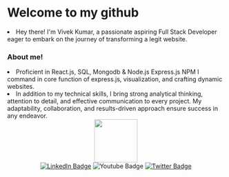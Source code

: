 <!DOCTYPE html>
<html>
  <head>
     
  </head>
  <body>
<h1>Welcome to my github</h1>
     <li style="list-style-type:"georgian">Hey there! I'm Vivek Kumar, a passionate aspiring Full Stack Developer eager to embark on the journey of transforming a legit website.</li>
    <h3>About me!</h3>
    <li>Proficient in React.js, SQL, Mongodb & Node.js Express.js NPM I command in core function of express.js, visualization, and crafting dynamic websites.</li>

  <li>
    In addition to my technical skills, I bring strong analytical thinking, attention to detail, and effective communication to every project. My adaptability, collaboration, and results-driven approach ensure success in any endeavor.
</li>
    
<div id="header" align="center">
  <img src="https://media.giphy.com/media/M9gbBd9nbDrOTu1Mqx/giphy.gif" width="100"/>
  <div id="badges">
  <a href="https://www.linkedin.com/in/vivek-kumar-640540257?utm_source=share&utm_campaign=share_via&utm_content=profile&utm_medium=android_app" target="_blank"><img src="https://img.shields.io/badge/LinkedIn-blue?style=for-the-badge&logo=linkedin&logoColor=white" alt="LinkedIn Badge"/></a>
  <img src="https://img.shields.io/badge/YouTube-red?style=for-the-badge&logo=youtube&logoColor=white" alt="Youtube Badge"/>
 <a href="https://x.com/riyal_Vivek"> <img src="https://img.shields.io/badge/Twitter-blue?style=for-the-badge&logo=twitter&logoColor=white" alt="Twitter Badge"/></a>
</div>
</div>
</body>
</html>
